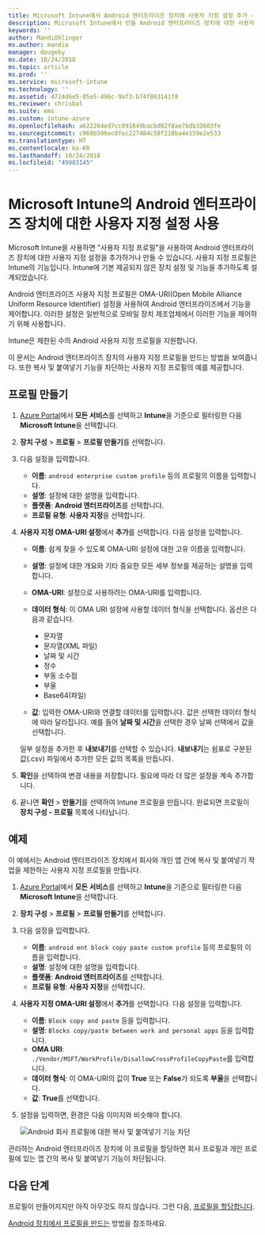 ```yaml
---
title: Microsoft Intune에서 Android 엔터프라이즈 장치에 사용자 지정 설정 추가 - Azure | Microsoft Docs
description: Microsoft Intune에서 만들 Android 엔터프라이즈 장치에 대한 사용자 지정 프로필을 추가하거나 만듭니다.
keywords: ''
author: MandiOhlinger
ms.author: mandia
manager: dougeby
ms.date: 10/24/2018
ms.topic: article
ms.prod: ''
ms.service: microsoft-intune
ms.technology: ''
ms.assetid: 4724d6e5-05e5-496c-9af3-b74f083141f8
ms.reviewer: chrisbal
ms.suite: ems
ms.custom: intune-azure
ms.openlocfilehash: a622264ed7cc091849bacbd02f8ae7bdb33603fe
ms.sourcegitcommit: c969b596ec0fec227484c50f210ba4e159e2e533
ms.translationtype: HT
ms.contentlocale: ko-KR
ms.lasthandoff: 10/24/2018
ms.locfileid: "49983145"
---
```

# <a name="use-custom-settings-for-android-enterprise-devices-in-microsoft-intune"></a>Microsoft Intune의 Android 엔터프라이즈 장치에 대한 사용자 지정 설정 사용

Microsoft Intune을 사용하면 "사용자 지정 프로필"을 사용하여 Android 엔터프라이즈 장치에 대한 사용자 지정 설정을 추가하거나 만들 수 있습니다. 사용자 지정 프로필은 Intune의 기능입니다. Intune에 기본 제공되지 않은 장치 설정 및 기능을 추가하도록 설계되었습니다.

Android 엔터프라이즈 사용자 지정 프로필은 OMA-URI(Open Mobile Alliance Uniform Resource Identifier) 설정을 사용하여 Android 엔터프라이즈에서 기능을 제어합니다. 이러한 설정은 일반적으로 모바일 장치 제조업체에서 이러한 기능을 제어하기 위해 사용합니다.

Intune은 제한된 수의 Android 사용자 지정 프로필을 지원합니다.

이 문서는 Android 엔터프라이즈 장치의 사용자 지정 프로필을 만드는 방법을 보여줍니다. 또한 복사 및 붙여넣기 기능을 차단하는 사용자 지정 프로필의 예를 제공합니다.

## <a name="create-the-profile"></a>프로필 만들기

1. [Azure Portal](https://portal.azure.com)에서 **모든 서비스**를 선택하고 **Intune**을 기준으로 필터링한 다음 **Microsoft Intune**을 선택합니다.
2. **장치 구성** > **프로필** > **프로필 만들기**를 선택합니다.
3. 다음 설정을 입력합니다.

    - **이름**: `android enterprise custom profile` 등의 프로필의 이름을 입력합니다.
    - **설명**: 설정에 대한 설명을 입력합니다.
    - **플랫폼**: **Android 엔터프라이즈**를 선택합니다.
    - **프로필 유형**: **사용자 지정**을 선택합니다.

4. **사용자 지정 OMA-URI 설정**에서 **추가**를 선택합니다. 다음 설정을 입력합니다.

    - **이름**: 쉽게 찾을 수 있도록 OMA-URI 설정에 대한 고유 이름을 입력합니다.
    - **설명**: 설정에 대한 개요와 기타 중요한 모든 세부 정보를 제공하는 설명을 입력합니다.
    - **OMA-URI**: 설정으로 사용하려는 OMA-URI를 입력합니다.
    - **데이터 형식**: 이 OMA URI 설정에 사용할 데이터 형식을 선택합니다. 옵션은 다음과 같습니다.

      - 문자열
      - 문자열(XML 파일)
      - 날짜 및 시간
      - 정수
      - 부동 소수점
      - 부울
      - Base64(파일)

    - **값**: 입력한 OMA-URI와 연결할 데이터를 입력합니다. 값은 선택한 데이터 형식에 따라 달라집니다. 예를 들어 **날짜 및 시간**을 선택한 경우 날짜 선택에서 값을 선택합니다.

    일부 설정을 추가한 후 **내보내기**를 선택할 수 있습니다. **내보내기**는 쉼표로 구분된 값(.csv) 파일에서 추가한 모든 값의 목록을 만듭니다.

5. **확인**을 선택하여 변경 내용을 저장합니다. 필요에 따라 더 많은 설정을 계속 추가합니다.
6. 끝나면 **확인** > **만들기**를 선택하여 Intune 프로필을 만듭니다. 완료되면 프로필이 **장치 구성 - 프로필** 목록에 나타납니다.

## <a name="example"></a>예제

이 예에서는 Android 엔터프라이즈 장치에서 회사와 개인 앱 간에 복사 및 붙여넣기 작업을 제한하는 사용자 지정 프로필을 만듭니다.

1. [Azure Portal](https://portal.azure.com)에서 **모든 서비스**를 선택하고 **Intune**을 기준으로 필터링한 다음 **Microsoft Intune**을 선택합니다.
2. **장치 구성** > **프로필** > **프로필 만들기**를 선택합니다.
3. 다음 설정을 입력합니다.

    - **이름**: `android ent block copy paste custom profile` 등의 프로필의 이름을 입력합니다.
    - **설명**: 설정에 대한 설명을 입력합니다.
    - **플랫폼**: **Android 엔터프라이즈**를 선택합니다.
    - **프로필 유형**: **사용자 지정**을 선택합니다.

4. **사용자 지정 OMA-URI 설정**에서 **추가**를 선택합니다. 다음 설정을 입력합니다.

    - **이름**: `Block copy and paste` 등을 입력합니다.
    - **설명**: `Blocks copy/paste between work and personal apps` 등을 입력합니다.
    - **OMA URI**: `./Vendor/MSFT/WorkProfile/DisallowCrossProfileCopyPaste`를 입력합니다.
    - **데이터 형식**: 이 OMA-URI의 값이 **True** 또는 **False**가 되도록 **부울**을 선택합니다.
    - **값**: **True**를 선택합니다.

5. 설정을 입력하면, 환경은 다음 이미지와 비슷해야 합니다.

    ![Android 회사 프로필에 대한 복사 및 붙여넣기 기능 차단](./media/custom-policy-afw-copy-paste.png)

관리하는 Android 엔터프라이즈 장치에 이 프로필을 할당하면 회사 프로필과 개인 프로필에 있는 앱 간의 복사 및 붙여넣기 기능이 차단됩니다.

## <a name="next-steps"></a>다음 단계

프로필이 만들어지지만 아직 아무것도 하지 않습니다. 그런 다음, [프로필을 할당합니다](device-profile-assign.md).

[Android 장치에서 프로필을 만드는](custom-settings-android.md) 방법을 참조하세요.